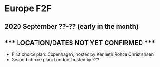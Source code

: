 # Europe F2F
## 2020 September ??-?? (early in the month)
## *** LOCATION/DATES NOT YET CONFIRMED ***

* First choice plan: Copenhagen, hosted by Kenneth Rohde Christiansen
* Second choice plan: London, hosted by ???
